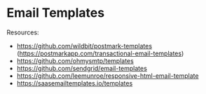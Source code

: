# Email Templates

Resources:

- https://github.com/wildbit/postmark-templates (https://postmarkapp.com/transactional-email-templates)
- https://github.com/ohmysmtp/templates
- https://github.com/sendgrid/email-templates
- https://github.com/leemunroe/responsive-html-email-template
- https://saasemailtemplates.io/templates
